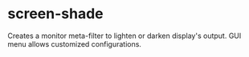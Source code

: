 # screen-shade
Creates a monitor meta-filter to lighten or darken display's output. GUI menu allows customized configurations.
